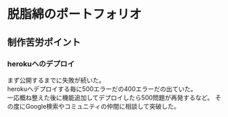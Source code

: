 # 脱脂綿のポートフォリオ
## 制作苦労ポイント
### herokuへのデプロイ
まず公開するまでに失敗が続いた。  
herokuへデプロイする毎に500エラーだの400エラーだの出ていた。  
一応概ね整えた後に機能追加してデプロイしたら500問題が再発するなど。
その度にGoogle検索やコミュニティの仲間に相談して突破した。  
